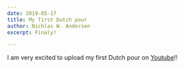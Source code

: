 ```yaml
---
date: 2019-05-17
title: My first Dutch pour
author: Nichlas W. Andersen
excerpt: Finaly!

---
```

I am very excited to upload my first Dutch pour on [Youtube](https://youtu.be/V2sUOMqUWoM)!!
